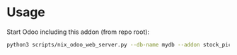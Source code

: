 # Usage

Start Odoo including this addon (from repo root):

```bash
python3 scripts/nix_odoo_web_server.py --db-name mydb --addon stock_picking_batch_extended_account
```
